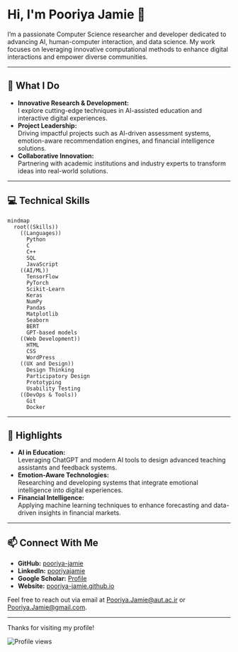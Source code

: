 # Hi, I'm Pooriya Jamie 👋

I’m a passionate Computer Science researcher and developer dedicated to advancing AI, human-computer interaction, and data science. My work focuses on leveraging innovative computational methods to enhance digital interactions and empower diverse communities.

---

## 🚀 What I Do

- **Innovative Research & Development:**  
  I explore cutting-edge techniques in AI-assisted education and interactive digital experiences.
- **Project Leadership:**  
  Driving impactful projects such as AI-driven assessment systems, emotion-aware recommendation engines, and financial intelligence solutions.
- **Collaborative Innovation:**  
  Partnering with academic institutions and industry experts to transform ideas into real-world solutions.

---

## 💻 Technical Skills

```mermaid
mindmap
  root((Skills))
    ((Languages))
      Python
      C
      C++
      SQL
      JavaScript
    ((AI/ML))
      TensorFlow
      PyTorch
      Scikit-Learn
      Keras
      NumPy
      Pandas
      Matplotlib
      Seaborn
      BERT
      GPT-based models
    ((Web Development))
      HTML
      CSS
      WordPress
    ((UX and Design))
      Design Thinking
      Participatory Design
      Prototyping
      Usability Testing
    ((DevOps & Tools))
      Git
      Docker
```
---

## 🌟 Highlights

- **AI in Education:**  
  Leveraging ChatGPT and modern AI tools to design advanced teaching assistants and feedback systems.
- **Emotion-Aware Technologies:**  
  Researching and developing systems that integrate emotional intelligence into digital experiences.
- **Financial Intelligence:**  
  Applying machine learning techniques to enhance forecasting and data-driven insights in financial markets.

---

## 📫 Connect With Me

- **GitHub:** [pooriya-jamie](https://github.com/pooriya-jamie)
- **LinkedIn:** [pooriyajamie](https://www.linkedin.com/in/pooriyajamie/)
- **Google Scholar:** [Profile](https://scholar.google.com/citations?user=NolFxk8AAAAJ&hl=en)
- **Website:** [pooriya-jamie.github.io](https://pooriya-jamie.github.io/)

Feel free to reach out via email at [Pooriya.Jamie@aut.ac.ir](mailto:Pooriya.Jamie@aut.ac.ir) or [Pooriya.Jamie@gmail.com](mailto:Pooriya.Jamie@gmail.com).

---

Thanks for visiting my profile!

![Profile views](https://komarev.com/ghpvc/?username=pooriya-jamie)
